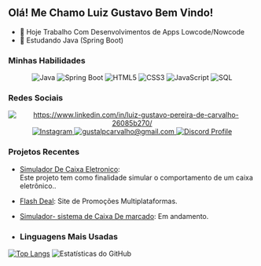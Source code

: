 ## Olá! Me Chamo Luiz Gustavo Bem Vindo!

- 🔭 Hoje Trabalho Com Desenvolvimentos de Apps Lowcode/Nowcode 
- 🌱 Estudando Java (Spring Boot)

### Minhas Habilidades

<p align="center">
  <img src="https://img.shields.io/badge/Java-ED8B00?style=for-the-badge&logo=java&logoColor=white" alt="Java">
  <img src="https://img.shields.io/badge/Spring_Boot-6DB33F?style=for-the-badge&logo=spring-boot&logoColor=white" alt="Spring Boot">
  <img src="https://img.shields.io/badge/HTML5-E34F26?style=for-the-badge&logo=html5&logoColor=white" alt="HTML5">
  <img src="https://img.shields.io/badge/CSS3-1572B6?style=for-the-badge&logo=css3&logoColor=white" alt="CSS3">
  <img src="https://img.shields.io/badge/JavaScript-F7DF1E?style=for-the-badge&logo=javascript&logoColor=black" alt="JavaScript">
  <img src="https://img.shields.io/badge/SQL-4479A1?style=for-the-badge&logo=sql&logoColor=white" alt="SQL">
</p>

### Redes Sociais

<p align="center">
  <a href="https://www.linkedin.com/in/luiz-gustavo-pereira-de-carvalho-26085b270?utm_source=share&utm_campaign=share_via&utm_content=profile&utm_medium=ios_app" target="_blank">
    <img src="https://img.shields.io/badge/LinkedIn-0077B5?style=for-the-badge&logo=linkedin&logoColor=white" alt="https://www.linkedin.com/in/luiz-gustavo-pereira-de-carvalho-26085b270/">
  </a>
  <a href="https://www.instagram.com/gusta.carvalh0?igsh=ZG1xbnE3cGhpbDg0&utm_source=qr" target="_blank">
    <img src="https://img.shields.io/badge/Instagram-E4405F?style=for-the-badge&logo=instagram&logoColor=white" alt="Instagram">
  </a>
  <a href="https://myaccount.google.com/u/1/profile?pageId=none"target="_blank">
    <img src="https://img.shields.io/badge/Gmail-D14836?style=for-the-badge&logo=gmail&logoColor=white" alt="gustalpcarvalho@gmail.com">
  </a>
<a href="https://discord.com/users/luizgustavo_80954" target="_blank">
  <img src="https://img.shields.io/badge/Discord-7289DA?style=for-the-badge&logo=discord&logoColor=white" alt="Discord Profile">
</a>

</p>

### Projetos Recentes

- [Simulador De Caixa Eletronico](https://github.com/6gusta/SIMULADOR-DE-CAIXA-ELETRONICO-.git):  
Este projeto tem como finalidade simular o comportamento de um caixa eletrônico..
- [Flash Deal](https://github.com/6gusta/FlashDeal.git): Site de Promoções Multiplataformas.
- [Simulador- sistema de Caixa De marcado](link-projeto-3): Em andamento.

- ### Linguagens Mais Usadas


[![Top Langs](https://github-readme-stats.vercel.app/api/top-langs/?username=6gusta&layout=compact)](https://github.com/6gusta)     ![Estatísticas do GitHub](https://github-readme-stats.vercel.app/api?username=6gusta&show_icons=true&count_private=true&hide=issues,contribs)










